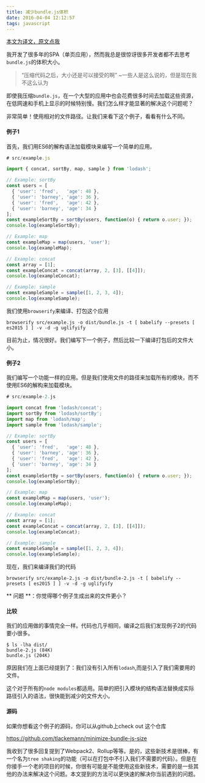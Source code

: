 ```yaml
---
title: 减少bundle.js体积
date: 2016-04-04 12:12:57
tags: javascript
---
```


[本文为译文，原文点我](https://lacke.mn/reduce-your-bundle-js-file-size/)

我开发了很多年的SPA（单页应用），然而我总是很惊讶很多开发者都不去思考`bundle.js`的体积大小。

> “压缩代码之后，大小还是可以接受的啊” ~一些人是这么说的，但是现在我不这么认为

即使我压缩`bundle.js`，在一个大型的应用中也会花费很多时间去加载这些资源，在低网速和手机上显示的时候特别慢。我们怎么样才能显著的解决这个问题呢？

非常简单！使用相对的文件路径。让我们来看下这个例子，看看有什么不同。


#### 例子1

首先，我们用ES6的解构语法加载模块来编写一个简单的应用。

```js
# src/example.js

import { concat, sortBy, map, sample } from 'lodash';

// Example: sortBy
const users = [
  { 'user': 'fred',   'age': 48 },
  { 'user': 'barney', 'age': 36 },
  { 'user': 'fred',   'age': 42 },
  { 'user': 'barney', 'age': 34 }
];
const exampleSortBy = sortBy(users, function(o) { return o.user; });
console.log(exampleSortBy);

// Example: map
const exampleMap = map(users, 'user');
console.log(exampleMap);

// Example: concat
const array = [1];
const exampleConcat = concat(array, 2, [3], [[4]]);
console.log(exampleConcat);

// Example: sample
const exampleSample = sample([1, 2, 3, 4]);
console.log(exampleSample);
```

我们使用`browserify`来编译、打包这个应用

`browserify src/example.js -o dist/bundle.js -t [ babelify --presets [ es2015 ] ] -v -d -g uglifyify `

目前为止，情况很好。我们编写下一个例子，然后比较一下编译打包后的文件大小。

#### 例子2

我们编写一个功能一样的应用。但是我们使用文件的路径来加载所有的模块，而不使用ES6的解构来加载模块。

```js
# src/example-2.js

import concat from 'lodash/concat';
import sortBy from 'lodash/sortBy';
import map from 'lodash/map';
import sample from 'lodash/sample';

// Example: sortBy
const users = [
  { 'user': 'fred',   'age': 48 },
  { 'user': 'barney', 'age': 36 },
  { 'user': 'fred',   'age': 42 },
  { 'user': 'barney', 'age': 34 }
];
const exampleSortBy = sortBy(users, function(o) { return o.user; });
console.log(exampleSortBy);

// Example: map
const exampleMap = map(users, 'user');
console.log(exampleMap);

// Example: concat
const array = [1];
const exampleConcat = concat(array, 2, [3], [[4]]);
console.log(exampleConcat);

// Example: sample
const exampleSample = sample([1, 2, 3, 4]);
console.log(exampleSample);
```

现在，我们来编译我们的代码

`browserify src/example-2.js -o dist/bundle-2.js -t [ babelify --presets [ es2015 ] ] -v -d -g uglifyify `

** 问题 **：你觉得哪个例子生成出来的文件更小？

#### 比较

我们的应用做的事情完全一样。代码也几乎相同，编译之后我们发现例子2的代码要小很多。

```
$ ls -lha dist/
bundle-2.js (84K)
bundle.js (204K)
```

原因我们在上面已经提到了：我们没有引入所有`lodash`,而是引入了我们需要用的文件。

这个对于所有的`node modules`都适用。简单的把引入模块的结构语法替换成实际路径引入的语法，很快能到减少的文件大小。

#### 源码
如果你想看这个例子的源码，你可以从github上check out 这个仓库

https://github.com/tlackemann/minimize-bundle-js-size

我收到了很多回复提到了Webpack2、Rollup等等。是的，这些新技术是很棒，有一个名为`tree shaking`的功能（可以在打包中不引入我们不需要的代码）。但是在你接手一个老的项目的时候，你很有可能是不能使用这些新技术，需要的是一些其他的办法来解决这个问题。本文提到的方法可以更快速的解决你当前遇到的问题。
